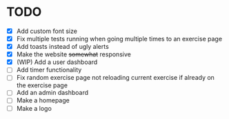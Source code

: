 # TODO

- [x] Add custom font size
- [x] Fix multiple tests running when going multiple times to an exercise page
- [x] Add toasts instead of ugly alerts
- [x] Make the website ~~somewhat~~ responsive
- [x] (WIP) Add a user dashboard
- [ ] Add timer functionality
- [ ] Fix random exercise page not reloading current exercise if already on the exercise page
- [ ] Add an admin dashboard
- [ ] Make a homepage
- [ ] Make a logo
